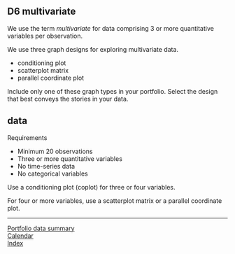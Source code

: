 
## D6 multivariate

We use the term *multivariate* for data comprising 3 or more
quantitative variables per observation.

We use three graph designs for exploring multivariate data.

  - conditioning plot
  - scatterplot matrix
  - parallel coordinate plot

Include only one of these graph types in your portfolio. Select the
design that best conveys the stories in your data.

## data

Requirements

  - Minimum 20 observations  
  - Three or more quantitative variables  
  - No time-series data  
  - No categorical variables

Use a conditioning plot (coplot) for three or four variables.

For four or more variables, use a scatterplot matrix or a parallel
coordinate plot.

-----

[Portfolio data summary](cm301_portfolio_data-types.md)  
[Calendar](../README.md#calendar)  
[Index](../README.md#index)
